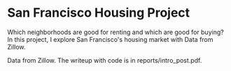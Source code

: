 # San Francisco Housing Project

Which neighborhoods are good for renting and which are good for buying? In this project, I explore San Francisco's housing market with Data from Zillow.

Data from Zillow. The writeup with code is in reports/intro_post.pdf.
